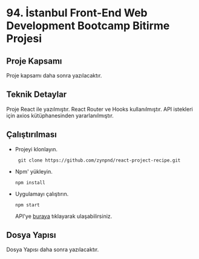 # 94. İstanbul Front-End Web Development Bootcamp Bitirme Projesi

## Proje Kapsamı

Proje kapsamı daha sonra yazılacaktır.


## Teknik Detaylar

Proje React ile yazılmıştır. React Router ve Hooks kullanılmıştır. API istekleri için axios kütüphanesinden yararlanılmıştır.


## Çalıştırılması

- Projeyi klonlayın.

     ``` git clone https://github.com/zynpnd/react-project-recipe.git```
- Npm' yükleyin.

   ``` npm install ```
- Uygulamayı çalıştırın.

   ``` npm start ```
   
   API'ye [buraya](https://developer.edamam.com/edamam-recipe-api) tıklayarak ulaşabilirsiniz.
   
## Dosya Yapısı

Dosya Yapısı daha sonra yazılacaktır.

